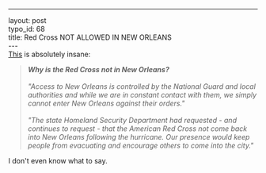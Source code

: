 ------------------------------------------------------------------------

layout: post\
typo\_id: 68\
title: Red Cross NOT ALLOWED IN NEW ORLEANS\
---\
[This](http://www.redcross.org/faq/0,1096,0_682_4524,00.html) is
absolutely insane:

> ***Why is the Red Cross not in New Orleans?** <br /><br />"Access to
> New Orleans is controlled by the National Guard and local authorities
> and while we are in constant contact with them, we simply cannot enter
> New Orleans against their orders."<br /><br />"The state Homeland
> Security Department had requested - and continues to request - that
> the American Red Cross not come back into New Orleans following the
> hurricane. Our presence would keep people from evacuating and
> encourage others to come into the city."*

I don't even know what to say.
